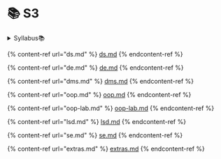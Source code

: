 # 📚 S3

<details>

<summary>Syllabus📚</summary>

[S3 CS Syllabus](https://drive.google.com/file/d/1WJOSip8DOmCwiqHUErUvjhL5OjIa9BgT/view?usp=drive\_link)👈

</details>

{% content-ref url="ds.md" %}
[ds.md](ds.md)
{% endcontent-ref %}

{% content-ref url="de.md" %}
[de.md](de.md)
{% endcontent-ref %}

{% content-ref url="dms.md" %}
[dms.md](dms.md)
{% endcontent-ref %}

{% content-ref url="oop.md" %}
[oop.md](oop.md)
{% endcontent-ref %}

{% content-ref url="oop-lab.md" %}
[oop-lab.md](oop-lab.md)
{% endcontent-ref %}

{% content-ref url="lsd.md" %}
[lsd.md](lsd.md)
{% endcontent-ref %}

{% content-ref url="se.md" %}
[se.md](se.md)
{% endcontent-ref %}

{% content-ref url="extras.md" %}
[extras.md](extras.md)
{% endcontent-ref %}
